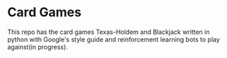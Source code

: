 # Card Games
This repo has the card games Texas-Holdem and Blackjack written in python with Google's style guide and reinforcement learning bots to play against(in progress).
